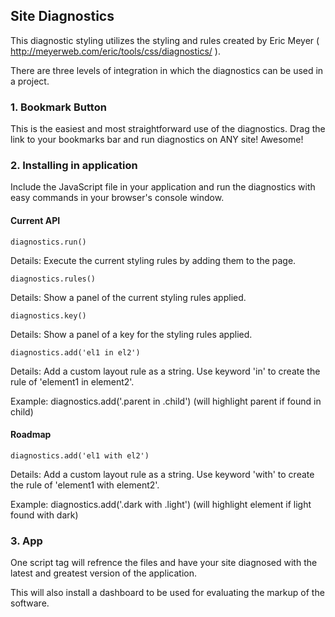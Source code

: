 ## Site Diagnostics

This diagnostic styling utilizes the styling and rules created by Eric Meyer ( http://meyerweb.com/eric/tools/css/diagnostics/ ).

There are three levels of integration in which the diagnostics can be used in a project.

### 1. Bookmark Button

This is the easiest and most straightforward use of the diagnostics. Drag the link to your bookmarks bar and run diagnostics on ANY site! Awesome!

### 2. Installing in application

Include the JavaScript file in your application and run the diagnostics with easy commands in your browser's console window.

#### Current API

```diagnostics.run()```

Details: Execute the current styling rules by adding them to the page.

```diagnostics.rules()```

Details: Show a panel of the current styling rules applied.

```diagnostics.key()```

Details: Show a panel of a key for the styling rules applied.

```diagnostics.add('el1 in el2')```

Details: Add a custom layout rule as a string. Use keyword 'in' to create the rule of 'element1 in element2'.

Example: diagnostics.add('.parent in .child') (will highlight parent if found in child)

#### Roadmap

```diagnostics.add('el1 with el2')```

Details: Add a custom layout rule as a string. Use keyword 'with' to create the rule of 'element1 with element2'.

Example: diagnostics.add('.dark with .light') (will highlight element if light found with dark)

### 3. App

One script tag will refrence the files and have your site diagnosed with the latest and greatest version of the application.

This will also install a dashboard to be used for evaluating the markup of the software.
